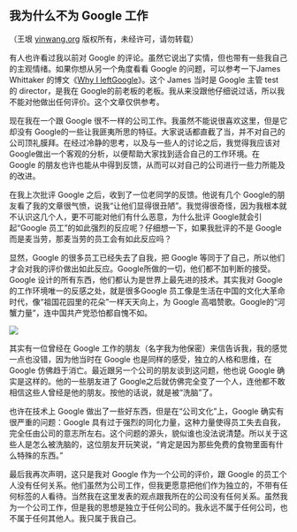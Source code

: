 

## 我为什么不为 Google 工作

（王垠 [yinwang.org](http://www.yinwang.org) 版权所有，未经许可，请勿转载）

有人也许看过我以前对 Google 的评论。虽然它说出了实情，但也带有一些我自己的主观情绪。如果你想从另一个角度看看 Google 的问题，可以参考一下James Whittaker 的博文《[Why I leftGoogle](http://blogs.msdn.com/b/jw_on_tech/archive/2012/03/13/why-i-left-google.aspx)》。这个 James 当时是 Google 主管 test 的 director，是我在 Google的前老板的老板。我从来没跟他仔细说过话，所以我不能对他做出任何评价。这个文章仅供参考。

现在我在一个跟 Google 很不一样的公司工作。我虽然不能说很喜欢这里，但是它却没有 Google的一些让我匪夷所思的特征。大家说话都直截了当，并不对自己的公司顶礼膜拜。在经过冷静的思考，以及与一些人的讨论之后，我觉得我应该对 Google做出一个客观的分析，以便帮助大家找到适合自己的工作环境。在 Google 的朋友也许也能从中得到反馈，从而可以对自己的公司进行一些力所能及的改进。

在我上次批评 Google 之后，收到了一位老同学的反馈。他说有几个 Google的朋友看了我的文章很气愤，说我“让他们显得很丑陋”。我觉得很奇怪，因为我根本就不认识这几个人，更不可能对他们有什么恶意，为什么批评 Google就会引起“Google 员工”的如此强烈的反应呢？仔细想一下，如果我批评的不是 Google 而是麦当劳，那麦当劳的员工会有如此反应吗？

显然，Google 的很多员工已经失去了自我，把 Google 等同于了自己，所以他们才会对我的评价做出如此反应。Google所做的一切，他们都不加判断的接受。Google 设计的所有东西，他们都认为是世界上最先进的技术。其实我对 Google 的工作环境唯一的反感之处，就是很多Google 员工像是生活在中国的文化大革命时代，像“祖国花园里的花朵”一样天天向上，为 Google 高唱赞歌。Google的“河蟹力量”，连中国共产党恐怕都自愧不如。

[ ![](http://www.yinwang.org/images/those_who_know.png)](http://abstrusegoose.com/212)

其实有一位曾经在 Google 工作的朋友（名字我为他保密）来信告诉我，我的感觉一点也没错，因为他当时在 Google 也是同样的感受，独立的人格和思维，在Google 仿佛趋于消亡。最近跟另一个公司的朋友谈到这问题，他也说 Google 确实是这样的。他的一些朋友进了 Google之后就仿佛完全变了一个人，连他都不敢相信这些人曾经是他的朋友。按他的话说，就是被“洗脑”了。

也许在技术上 Google 做出了一些好东西，但是在“公司文化”上，Google 确实有很严重的问题：Google 具有过于强烈的同化力量，这种力量使得员工失去自我，完全任由公司的意志所左右。这个问题的源头，貌似谁也没法说清楚。所以关于这些人是怎么被洗脑的，这位朋友开玩笑说，“肯定是因为那些免费的食物里面有什么特殊的东西。”

最后我再次声明，这只是我对 Google 作为一个公司的评价，跟 Google 的员工个人没有任何关系。他们虽然为公司工作，但我更愿意把他们作为独立的，不带有任何标签的人看待。当然我在这里发表的观点跟我所在的公司没有任何关系。虽然我为一个公司工作，但是我的思想是独立于任何公司的。我永远不属于任何公司，也不属于任何其他人。我只属于我自己。

